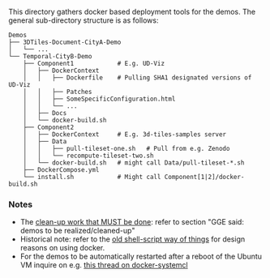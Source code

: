 This directory gathers docker based deployment tools for the demos.
The general sub-directory structure is as follows:
```
Demos
├── 3DTiles-Document-CityA-Demo
│   └── ...
└── Temporal-CityB-Demo
    ├── Component1            # E.g. UD-Viz
    │   ├── DockerContext
    │   │   ├── Dockerfile    # Pulling SHA1 designated versions of UD-Viz
    │   │   ├── Patches
    │   │   ├── SomeSpecificConfiguration.html
    │   │   └── ...
    │   ├── Docs
    │   └── docker-build.sh
    ├── Component2
    │   ├── DockerContext     # E.g. 3d-tiles-samples server
    │   ├── Data
    │   │   ├── pull-tileset-one.sh   # Pull from e.g. Zenodo
    │   │   └── recompute-tileset-two.sh
    │   └── docker-build.sh   # might call Data/pull-tileset-*.sh
    ├── DockerCompose.yml
    └── install.sh            # Might call Component[1|2]/docker-build.sh  
```

### Notes
 * The [clean-up work that MUST be done](https://github.com/VCityTeam/UD-Reproducibility/blob/master/OnlineDemos.md#improve-this-page): refer to section "GGE said: demos to be realized/cleaned-up"
 * Historical note: refer to the [old shell-script way of things](Oldies/Readme.md) for
   design reasons on using docker.
 * For the demos to be automatically restarted after a reboot of the Ubuntu VM
   inquire on e.g. 
   [this thread on docker-systemcl](https://www.ringingliberty.com/2020/09/16/systemctl-user-cannot-start-docker-containers-on-ubuntu-20-04/)
